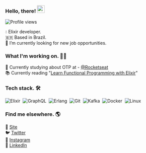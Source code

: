
### Hello, there! <img src="https://raw.githubusercontent.com/kaueMarques/kaueMarques/master/hi.gif" width="24px">
<p align="left"> <img src="https://komarev.com/ghpvc/?username=jerryaugusto&color=9580FF&style=flat" alt="Profile views" /> </p>

💧 Elixir developer. <br>
🇧🇷 Based in Brazil. <br>
🔭 I’m currently looking for new job opportunities. <br>

### What I'm working on. 👨‍💻

<!-- 🙋 Currently building my personal website - [jerryaugusto.com](https://jerryaugusto.com) <br> -->
🧐 Currently studying about OTP at - [@Rocketseat](https://github.com/rocketseat) <br>
📚 Currently reading "[Learn Functional Programming with Elixir](https://www.amazon.com.br/Functional-Programming-Elixir-Ulisses-Almeida/dp/168050245X/ref=sr_1_1?__mk_pt_BR=%C3%85M%C3%85%C5%BD%C3%95%C3%91&crid=1MK3X2DMLLVGT&keywords=Learn+Functional+Programming+with+Elixir&qid=1662774768&sprefix=learn+functional+programming+with+elixir%2Caps%2C196&sr=8-1&ufe=app_do%3Aamzn1.fos.6a09f7ec-d911-4889-ad70-de8dd83c8a74#detailBullets_feature_div)"


### Tech stack. 🛠

![Elixir](https://img.shields.io/badge/-Elixir-22212C?style=flat&logo=elixir&logoColor=9580FF)&nbsp;
![GraphQL](https://img.shields.io/badge/-GraphQL-22212C?style=flat&logo=graphql&logoColor=FF80BF)&nbsp;
![Erlang](https://img.shields.io/badge/-Erlang-22212C?style=flat&logo=erlang&logoColor=FF9580)&nbsp;
![Git](https://img.shields.io/badge/-Git-22212C?style=flat&logo=git&logoColor=FFCA80)&nbsp;
![Kafka](https://img.shields.io/badge/-Kafka-22212C?style=flat&logo=apachekafka&logoColor=F8F8F2)&nbsp;
![Docker](https://img.shields.io/badge/-Docker-22212C?style=flat&logo=docker&logoColor=9580FF)&nbsp;
![Linux](https://img.shields.io/badge/-Linux-22212C?style=flat&logo=linux&logoColor=FFCA80)&nbsp;


### Find me elsewhere. 🌎

🚀 [Site](https://jerryaugusto.com) <br>
🐦 [Twitter](https://twitter.com/jerryaugustodev) <br>
📸 [Instagram](https://instagram.com/jerryaugustodev) <br>
💼 [LinkedIn](https://www.linkedin.com/in/jerryaugustodev) <br>
